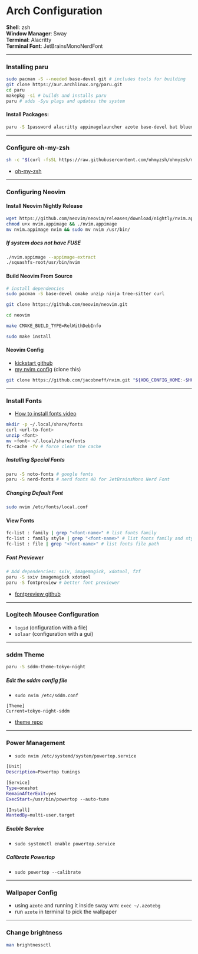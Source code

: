 # Arch Configuration

**Shell**: zsh  
**Window Manager**: Sway  
**Terminal**: Alacritty  
**Terminal Font**: JetBrainsMonoNerdFont  

---

### Installing paru
```sh
sudo pacman -S --needed base-devel git # includes tools for building
git clone https://aur.archlinux.org/paru.git
cd paru
makepkg -si # builds and installs paru
paru # adds -Syu plags and updates the system
```

#### Install Packages:
```sh
paru -S 1password alacritty appimagelauncher azote base-devel bat blueman bluez bluez-utils brightnessctl curl cmake cmatrix discord dunst eza ffmpeg firefox fuse fzf gcc grim hyprlang i2c-tools imagemagick ipv iwd libinput logiops lolcat make man mosh mpv microsoft-edge-stable neofetch neovide obsidian otf-font-awesome pavucontrol powertop python qt5-wayland qt5ct qt6-wayland qt6ct ranger ripgrep rofi-lbonn-wayland-git sddm sddm-theme-tokyo-night solaar spotify-tui spotifyd swayidle swaylock syncthing tar thunar tldr tree-sitter unzip usbutils wl-clipboard wlroots wl-gammactl yazi zoxide zellij zsh zip
```

---

### Configure oh-my-zsh
```sh
sh -c "$(curl -fsSL https://raw.githubusercontent.com/ohmyzsh/ohmyzsh/master/tools/install.sh)"
```
* [oh-my-zsh](https://ohmyz.sh/)

---

### Configuring Neovim

#### Install Neovim Nightly Release

```sh
wget https://github.com/neovim/neovim/releases/download/nightly/nvim.appimage
chmod u+x nvim.appimage && ./nvim.appimage
mv nvim.appimage nvim && sudo mv nvim /usr/bin/
```

##### If system does not have FUSE
```sh
./nvim.appimage --appimage-extract
./squashfs-root/usr/bin/nvim
```

#### Build Neovim From Source

```sh
# install dependencies
sudo pacman -S base-devel cmake unzip ninja tree-sitter curl
```

```sh
git clone https://github.com/neovim/neovim.git
```

```sh
cd neovim
```

```sh
make CMAKE_BUILD_TYPE=RelWithDebInfo
```

```sh
sudo make install
```

#### Neovim Config
* [kickstart github](https://github.com/nvim-lua/kickstart.nvim)
* [my nvim config](https://github.com/jacobneff/nvim) (clone this)
```sh
git clone https://github.com/jacobneff/nvim.git "${XDG_CONFIG_HOME:-$HOME/.config}"/nvim
```

---

### Install Fonts
* [How to install fonts video](https://www.youtube.com/watch?v=1RtLyPzbttA)
```sh
mkdir -p ~/.local/share/fonts
curl <url-to-font>
unzip <font>
mv <font> ~/.local/share/fonts
fc-cache -fv # force clear the cache
```

##### Installing Special Fonts
```sh
paru -S noto-fonts # google fonts
paru -S nerd-fonts # nerd fonts 40 for JetBrainsMono Nerd Font
```

##### Changing Default Font
```sh
sudo nvim /etc/fonts/local.conf
```  

#### View Fonts

```sh
fc-list : family | grep "<font-name>" # list fonts family
fc-list : family style | grep "<font-name>" # list fonts family and style
fc-list : file | grep "<font-name>" # list fonts file path
```

##### Font Previewer  
```sh
# Add dependencies: sxiv, imagemagick, xdotool, fzf
paru -S sxiv imagemagick xdotool
paru -S fontpreview # better font previewer
```
* [fontpreview github](https://github.com/sdushantha/fontpreview)

---

### Logitech Mousee Configuration

* `logid` (onfiguration with a file)
* `solaar` (configuration with a gui)

---

### sddm Theme

```sh
paru -S sddm-theme-tokyo-night
```

##### Edit the sddm config file

* `sudo nvim /etc/sddm.conf`

```
[Theme]
Current=tokyo-night-sddm
```

* [theme repo](https://github.com/rototrash/tokyo-night-sddm)

---

### Power Management
* `sudo nvim /etc/systemd/system/powertop.service`

```sh
[Unit]
Description=Powertop tunings

[Service]
Type=oneshot
RemainAfterExit=yes
ExecStart=/usr/bin/powertop --auto-tune

[Install]
WantedBy=multi-user.target
```

##### Enable Service
* `sudo systemctl enable powertop.service`

##### Calibrate Powertop
* `sudo powertop --calibrate`

---

### Wallpaper Config

* using `azote` and running it inside sway wm: `exec ~/.azotebg`
* run `azote` in terminal to pick the wallpaper

---

### Change brightness
```sh
man brightnessctl
```
